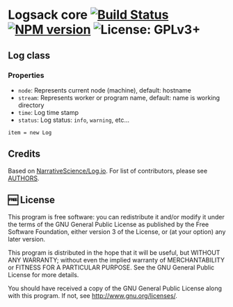 # Logsack core [![Build Status](https://travis-ci.org/muchweb/logsack-core.svg)](https://travis-ci.org/muchweb/logsack-core) [![NPM version](https://badge.fury.io/js/logsack-core.svg)](http://badge.fury.io/js/logsack-core) ![License: GPLv3+](http://img.shields.io/badge/license-GPLv3%2B-brightgreen.svg)

## Log class

### Properties

 - `node`: Represents current node (machine), default: hostname
 - `stream`: Represents worker or program name, default: name is working directory
 - `time`: Log time stamp
 - `status`: Log status: `info`, `warning`, etc…

```
item = new Log
```

## Credits

Based on [NarrativeScience/Log.io](https://github.com/NarrativeScience/Log.io). For list of contributors, please see [AUTHORS](AUTHORS).

## :free: License

This program is free software: you can redistribute it and/or modify
it under the terms of the GNU General Public License as published by
the Free Software Foundation, either version 3 of the License, or
(at your option) any later version.

This program is distributed in the hope that it will be useful,
but WITHOUT ANY WARRANTY; without even the implied warranty of
MERCHANTABILITY or FITNESS FOR A PARTICULAR PURPOSE.  See the
GNU General Public License for more details.

You should have received a copy of the GNU General Public License
along with this program.  If not, see <http://www.gnu.org/licenses/>.
